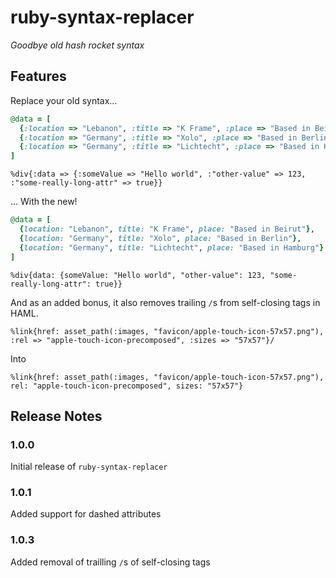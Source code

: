 # ruby-syntax-replacer
_Goodbye old hash rocket syntax_

## Features

Replace your old syntax...

```ruby
@data = [
  {:location => "Lebanon", :title => "K Frame", :place => "Based in Beirut"},
  {:location => "Germany", :title => "Xolo", :place => "Based in Berlin"},
  {:location => "Germany", :title => "Lichtecht", :place => "Based in Hamburg"}
]
```
```haml
%div{:data => {:someValue => "Hello world", :"other-value" => 123, :"some-really-long-attr" => true}}
```

... With the new!

```ruby
@data = [
  {location: "Lebanon", title: "K Frame", place: "Based in Beirut"},
  {location: "Germany", title: "Xolo", place: "Based in Berlin"},
  {location: "Germany", title: "Lichtecht", place: "Based in Hamburg"}
]
```
```haml
%div{data: {someValue: "Hello world", "other-value": 123, "some-really-long-attr": true}}
```

And as an added bonus, it also removes trailing `/`s from self-closing tags in HAML.

```haml
%link{href: asset_path(:images, "favicon/apple-touch-icon-57x57.png"), :rel => "apple-touch-icon-precomposed", :sizes => "57x57"}/
```
Into
```haml
%link{href: asset_path(:images, "favicon/apple-touch-icon-57x57.png"), rel: "apple-touch-icon-precomposed", sizes: "57x57"}
```

## Release Notes

### 1.0.0

Initial release of `ruby-syntax-replacer`

### 1.0.1

Added support for dashed attributes

### 1.0.3

Added removal of trailling `/`s of self-closing tags